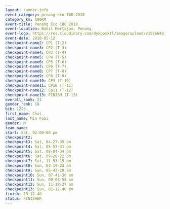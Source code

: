 ```yaml
--- 
layout: runner-info 
event_category: penang-eco-100-2018 
category_km: 100KM 
event-title: Penang Eco 100 2018 
event-location: Bukit Mertajam, Penang 
event-logo: https://res.cloudinary.com/dykbosktl/image/upload/v1576648106/Logo/Logo_lovxhg.jpg 
event-date: 2018-05-12 
checkpoint-name2: CP1 (T-2) 
checkpoint-name3: CP2 (T-3) 
checkpoint-name4: CP3 (T-4) 
checkpoint-name5: CP4 (T-5) 
checkpoint-name6: CP5 (T-6) 
checkpoint-name7: CP6 (T-7) 
checkpoint-name8: CP7 (T-8) 
checkpoint-name9: CP8 (T-9) 
checkpoint-name10: CP9 (T-10) 
checkpoint-name11: CP10 (T-11) 
checkpoint-name12: Cp11 (T-12) 
checkpoint-name13: FINISH (T-13) 
overall_rank: 21
gender_rank: 18
bib: 1223
first_name: Chai
last_name: Min Fooi
gender: M
team_name: 
start: Sat, 02-00-00 pm
checkpoint2: 
checkpoint3: Sat, 04-27-35 pm
checkpoint4: Sat, 05-57-41 pm
checkpoint5: Sat, 08-04-34 pm
checkpoint6: Sat, 09-20-22 pm
checkpoint7: Sat, 11-53-15 pm
checkpoint8: Sun, 03-19-23 am
checkpoint9: Sun, 05-43-28 am
checkpoint10: Sun, 07-41-30 am
checkpoint11: Sun, 09-08-54 am
checkpoint12: Sun, 11-18-27 am
checkpoint13: Sun, 01-12-40 pm
finish: 23-12-40
status: FINISHER
--- 
```

